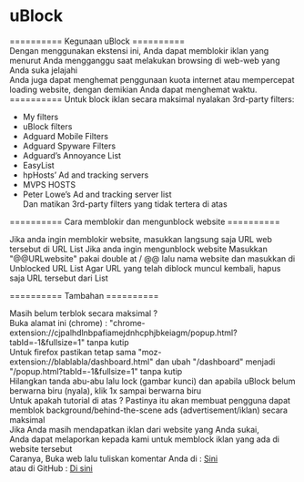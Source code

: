 # uBlock
========== Kegunaan uBlock ==========<br>
Dengan menggunakan ekstensi ini, Anda dapat memblokir iklan yang menurut Anda mengganggu saat melakukan browsing di web-web yang Anda suka jelajahi<br>
Anda juga dapat menghemat penggunaan kuota internet atau mempercepat loading website, dengan demikian Anda dapat menghemat waktu. 
<br>
========== Untuk block iklan secara maksimal nyalakan 3rd-party filters:

- My filters<br>
- uBlock filters<br>
- Adguard Mobile Filters<br>
- Adguard Spyware Filters<br>
- Adguard’s Annoyance List<br>
- EasyList<br>
- hpHosts’ Ad and tracking servers<br>
- MVPS HOSTS<br>
- Peter Lowe’s Ad and tracking server list<br>
Dan matikan 3rd-party filters yang tidak tertera di atas

========== Cara memblokir dan mengunblock website ==========

Jika anda ingin memblokir website, masukkan langsung saja URL web tersebut di URL List
Jika anda ingin mengunblock website
Masukkan "@@URLwebsite" pakai double at / @@ lalu nama website dan masukkan di Unblocked URL List
Agar URL yang telah diblock muncul kembali, hapus saja URL tersebut dari List

========== Tambahan ==========

Masih belum terblok secara maksimal ?<br>
Buka alamat ini (chrome) : "chrome-extension://cjpalhdlnbpafiamejdnhcphjbkeiagm/popup.html?tabId=-1&fullsize=1" tanpa kutip<br>
Untuk firefox pastikan tetap sama "moz-extension://blablabla/dashboard.html" dan ubah "/dashboard" menjadi "/popup.html?tabId=-1&fullsize=1" tanpa kutip<br>
Hilangkan tanda abu-abu lalu lock (gambar kunci) dan apabila uBlock belum berwarna biru (nyala), klik 1x sampai berwarna biru<br>
Untuk apakah tutorial di atas ? Pastinya itu akan membuat pengguna dapat memblok background/behind-the-scene ads (advertisement/iklan) secara maksimal<br>
Jika Anda masih mendapatkan iklan dari website yang Anda sukai,<br>
Anda dapat melaporkan kepada kami untuk memblock iklan yang ada di website tersebut<br>
Caranya, Buka web lalu tuliskan komentar Anda di : <a href="https://blogforhelpyou.blogspot.co.id/2017/12/uBlockfiltersIndonesia.html">Sini</a><br>
atau di GitHub : <a href="https://github.com/Hakame-kun/uBlock/issues">Di sini</a>
